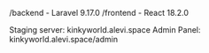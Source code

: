 /backend - Laravel 9.17.0
/frontend - React 18.2.0

Staging server:
kinkyworld.alevi.space
Admin Panel:
kinkyworld.alevi.space/admin


